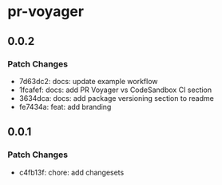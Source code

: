 # pr-voyager

## 0.0.2

### Patch Changes

- 7d63dc2: docs: update example workflow
- 1fcafef: docs: add PR Voyager vs CodeSandbox CI section
- 3634dca: docs: add package versioning section to readme
- fe7434a: feat: add branding

## 0.0.1

### Patch Changes

- c4fb13f: chore: add changesets
